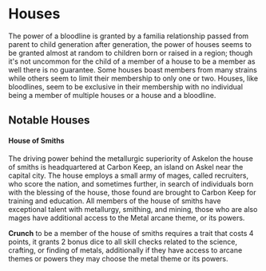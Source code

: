 # Houses
The power of a bloodline is granted by a familia relationship passed from parent to child generation after generation, the power of houses seems to be granted almost at random to children born or raised in a region; though it's not uncommon for the child of a member of a house to be a member as well there is no guarantee. Some houses boast members from many strains while others seem to limit their membership to only one or two. Houses, like bloodlines, seem to be exclusive in their membership with no individual being a member of multiple houses or a house and a bloodline.


## Notable Houses

#### House of Smiths
The driving power behind the metallurgic superiority of Askelon the house of smiths is headquartered at Carbon Keep, an island on Askel near the capital city. The house employs a small army of mages, called recruiters, who score the nation, and sometimes further, in search of individuals born with the blessing of the house, those found are brought to Carbon Keep for training and education. All members of the house of smiths have exceptional talent with metallurgy, smithing, and mining, those who are also mages have additional access to the Metal arcane theme, or its powers.

**Crunch** to be a member of the house of smiths requires a trait that costs 4 points, it grants 2 bonus dice to all skill checks related to the science, crafting, or finding of metals, additionally if they have access to arcane themes or powers they may choose the metal theme or its powers.

####

####
